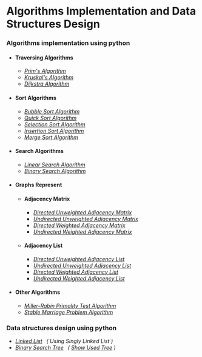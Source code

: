 # Algorithms Implementation and Data Structures Design

### Algorithms implementation using python

<ul>
    <li><h4>Traversing Algorithms</h4>
    <ul>
      <li><i><a href = "https://github.com/kavindu-mane/Algorithms_implementation/blob/main/traversing%20algorithms/prims_algorithm.py" alt = "kavindu-mane">Prim's Algorithm</a></i></li>
      <li><i><a href = "https://github.com/kavindu-mane/Algorithms_implementation/blob/main/traversing%20algorithms/kruskals_algorithm.py" alt = "kavindu-mane">Kruskal's Algorithm</a></i></li>
      <li><i><a href = "https://github.com/kavindu-mane/Algorithms_implementation/blob/main/traversing%20algorithms/dijkstra_algorithm.py" alt = "kavindu-mane">Dijkstra Algorithm</a></i></li>
    </ul>
    </li>   
    <li><h4>Sort Algorithms</h4>
    <ul>
      <li><i><a href = "https://github.com/kavindu-mane/Algorithms_implementation/blob/main/sort%20algorithms/bubble_sort.py" alt = "kavindu-mane">Bubble Sort Algorithm</a></i></li>
      <li><i><a href = "https://github.com/kavindu-mane/Algorithms_implementation/blob/main/sort%20algorithms/quick_sort.py" alt = "kavindu-mane">Quick Sort Algorithm</a></i></li>
      <li><i><a href = "https://github.com/kavindu-mane/Algorithms_implementation/blob/main/sort%20algorithms/selection_sort.py" alt = "kavindu-mane">Selection Sort Algorithm</a></i></li>
      <li><i><a href = "https://github.com/kavindu-mane/Algorithms_implementation/blob/main/sort%20algorithms/insertion_sort.py" alt = "kavindu-mane">Insertion Sort Algorithm</a></i></li>
      <li><i><a href = "https://github.com/kavindu-mane/Algorithms_implementation/blob/main/sort%20algorithms/merge_sort.py" alt = "kavindu-mane">Merge Sort Algorithm</a></i></li>
    </ul>
    </li>
    <li><h4>Search Algorithms</h4>
    <ul>
      <li><i><a href = "https://github.com/kavindu-mane/Algorithms_implementation/blob/main/search%20algorithms/linear_search.py" alt = "kavindu-mane">Linear Search Algorithm</a></i></li>
      <li><i><a href = "https://github.com/kavindu-mane/Algorithms_implementation/blob/main/search%20algorithms/binary_search.py" alt = "kavindu-mane">Binary Search Algorithm</a></i></li>
    </ul>
    </li>
    <li><h4>Graphs Represent</h4>
    <ul>
       <li><h4>Adjacency Matrix</h4>
       <ul>
          <li><i><a href = "https://github.com/kavindu-mane/Algorithms_implementation/blob/main/graphs%20represent/adjacecny%20matrix/directedt_unweighted_adjacency_matrix.py" alt = "kavindu-mane">Directed Unweighted Adjacency Matrix</a></i></li>
          <li><i><a href = "https://github.com/kavindu-mane/Algorithms_implementation/blob/main/graphs%20represent/adjacecny%20matrix/undirectedt_unweighted_adjacency_matrix.py" alt = "kavindu-mane">Undirected Unweighted Adjacency Matrix</a></i></li>
          <li><i><a href = "https://github.com/kavindu-mane/Algorithms_implementation/blob/main/graphs%20represent/adjacecny%20matrix/directedt_weighted_adjacency_matrix.py" alt = "kavindu-mane">Directed Weighted Adjacency Matrix</a></i></li>
          <li><i><a href = "https://github.com/kavindu-mane/Algorithms_implementation/blob/main/graphs%20represent/adjacecny%20matrix/undirectedt_weighted_adjacency_matrix.py" alt = "kavindu-mane">Undirected Weighted Adjacency Matrix</a></i></li>
       </ul>
       </li>
       <li><h4>Adjacency List</h4>
       <ul>
          <li><i><a href = "https://github.com/kavindu-mane/Algorithms_implementation/blob/main/graphs%20represent/adjacency%20list/directedt_unweighted_adjacency_list.py" alt = "kavindu-mane">Directed Unweighted Adjacency List</a></i></li>
          <li><i><a href = "https://github.com/kavindu-mane/Algorithms_implementation/blob/main/graphs%20represent/adjacency%20list/undirectedt_unweighted_adjacency_list.py" alt = "kavindu-mane">Undirected Unweighted Adjacency List</a></i></li>
          <li><i><a href = "https://github.com/kavindu-mane/Algorithms_implementation/blob/main/graphs%20represent/adjacency%20list/directedt_weighted_adjacency_list.py" alt = "kavindu-mane">Directed Weighted Adjacency List</a></i></li>
          <li><i><a href = "https://github.com/kavindu-mane/Algorithms_implementation/blob/main/graphs%20represent/adjacency%20list/undirectedt_weighted_adjacency_list.py" alt = "kavindu-mane">Undirected Weighted Adjacency List</a></i></li>
       </ul>
       </li>
    </ul>
    </li>
    <li><h4>Other Algorithms</h4>
    <ul>
      <li><i><a href = "https://github.com/kavindu-mane/Algorithms_implementation/blob/main/other%20algorithms/miller_rabin_primality.py" alt = "kavindu-mane">Miller-Rabin Primality Test Algorithm</a></i></li>
      <li><i><a href = "https://github.com/kavindu-mane/Algorithms_implementation/blob/main/other%20algorithms/stable_marriage_problem_algorithm.py" alt = "kavindu-mane">Stable Marriage Problem Algorithm</a></i></li>
    </ul>
    </li>
</ul>
   
### Data structures design using python

<ul>
    <li><i><a href = "https://github.com/kavindu-mane/Algorithms_implementation/blob/main/data%20structures/linked_list.py" alt = "kavindu-mane">Linked List</a> &ensp;( Using Singly Linked List )</i></li>
    <li><i><a href = "https://github.com/kavindu-mane/Algorithms_implementation/blob/main/traversing%20algorithms/binary_search_tree.py" alt = "kavindu-mane">Binary Search Tree</a> &ensp;( <a href ="https://github.com/kavindu-mane/Algorithms_implementation/blob/main/tree.png">Show Used Tree</a> )</i></li>
</ul>

